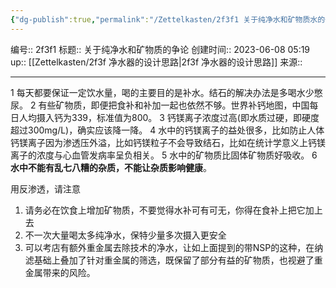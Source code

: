 ```yaml
---
{"dg-publish":true,"permalink":"/Zettelkasten/2f3f1 关于纯净水和矿物质水的争论/","dgPassFrontmatter":true}
---
```


编号:: 2f3f1
标题:: 关于纯净水和矿物质的争论
创建时间:: 2023-06-08 05:19
up:: [[Zettelkasten/2f3f 净水器的设计思路\|2f3f 净水器的设计思路]]
来源:: 

---
1 每天都要保证一定饮水量，喝的主要目的是补水。结石的解决办法是多喝水少憋尿。
2 有些矿物质，即便把食补和补加一起也依然不够。世界补钙地图，中国每日人均摄入钙为339，标准值为800。
3 钙镁离子浓度过高(即水质过硬，即硬度超过300mg/L)，确实应该降一降。
4 水中的钙镁离子的益处很多，比如防止人体钙镁离子因为渗透压外溢，比如钙镁粒子不会导致结石，比如在统计学意义上钙镁离子的浓度与心血管发病率呈负相关。
5 水中的矿物质比固体矿物质好吸收。
6 **水中不能有乱七八糟的杂质，不能让杂质影响健康**。


用反渗透，请注意
1) 请务必在饮食上增加矿物质，不要觉得水补可有可无，你得在食补上把它加上去
2) 不一次大量喝太多纯净水，保特少量多次摄入更安全
3) 可以考店有额外重金属去除技术的净水，让如上面提到的带NSP的这种，在纳滤基础上叠加了针对重金属的筛选，既保留了部分有益的矿物质，也视避了重金属带来的风险。